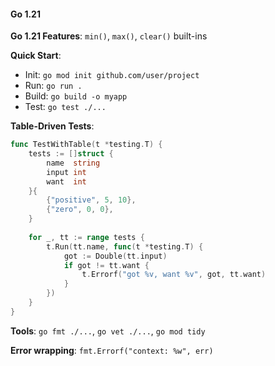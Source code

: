 #### Go 1.21

**Go 1.21 Features**: `min()`, `max()`, `clear()` built-ins

**Quick Start**:
- Init: `go mod init github.com/user/project`
- Run: `go run .`
- Build: `go build -o myapp`
- Test: `go test ./...`

**Table-Driven Tests**:
```go
func TestWithTable(t *testing.T) {
    tests := []struct {
        name  string
        input int
        want  int
    }{
        {"positive", 5, 10},
        {"zero", 0, 0},
    }
    
    for _, tt := range tests {
        t.Run(tt.name, func(t *testing.T) {
            got := Double(tt.input)
            if got != tt.want {
                t.Errorf("got %v, want %v", got, tt.want)
            }
        })
    }
}
```

**Tools**: `go fmt ./...`, `go vet ./...`, `go mod tidy`

**Error wrapping**: `fmt.Errorf("context: %w", err)`
